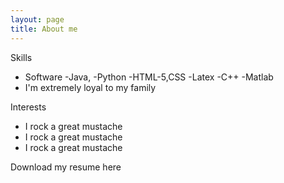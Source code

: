 ```yaml
---
layout: page
title: About me
---
```


Skills

- Software
  -Java, 
  -Python
  -HTML-5,CSS
  -Latex
  -C++
  -Matlab
- I'm extremely loyal to my family

Interests

- I rock a great mustache
- I rock a great mustache
- I rock a great mustache


Download my resume here
